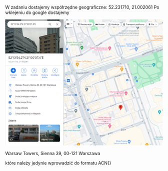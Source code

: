 W zadaniu dostajemy współrzędne geograficzne: 52.231710, 21.002061
Po wklejeniu do google dostajemy 

![Pasted image 20240611215418](attachements/Pasted%20image%2020240611215418.png)

Warsaw Towers, Sienna 39, 00-121 Warszawa

które należy jedynie wprowadzić do formatu ACN{}
